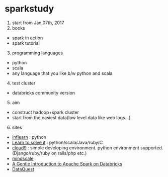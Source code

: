 # sparkstudy
1. start from Jan.07th, 2017
2. books
  - spark in action
  - spark tutorial
3. programming languages
  - python
  - scala
  - any language that you like b/w python and scala
4. test cluster
  - databricks community version
5. aim
  - construct hadoop+spark cluster
  - start from the easiest data(low level data like web logs...)
6. sites
  - [inflearn](https://www.inflearn.com/) : python
  - [Learn to solve it](http://www.learntosolveit.com/) : python/scala/Java/ruby/C
  - [cloud9](https://c9.io/) : simple developing environment. python environment supported. (Django/ruby/ruby on rails/php etc.)
  - [mindscale](http://mindscale.kr/)
  - [A Gentle Introduction to Apache Spark on Databricks](https://databricks-prod-cloudfront.cloud.databricks.com/public/4027ec902e239c93eaaa8714f173bcfc/346304/2168141618055043/484361/latest.html)
  - [DataQuest](https://www.dataquest.io/)
